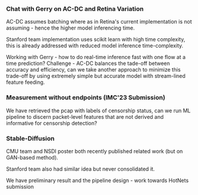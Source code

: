 ### Chat with Gerry on AC-DC and Retina Variation

AC-DC assumes batching where as in Retina's current implementation is not assuming - hence the higher model inferencing time.

Stanford team implementation uses scikit learn with high time complexity, this is already addressed with reduced model inference time-complexity.

Working with Gerry - how to do real-time inference fast with one flow at a time prediction? Challenge - AC-DC balances the tade-off between accuracy and efficiency, can we take another approach to minimize this trade-off by using extremely simple but accurate model with stream-lined feature feeding.

### Measurement without endpoints (IMC'23 Submission)

We have retrieved the pcap with labels of censorship status, can we run ML pipeline to discern packet-level features that are not derived and informative for censorship detection?

### Stable-Diffusion

CMU team and NSDI poster both recently published related work (but on GAN-based method). 

Stanford team also had similar idea but never consolidated it.

We have preliminary result and the pipeline design - work towards HotNets submission